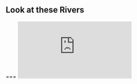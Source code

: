 ## Look at these Rivers
===
![alt text](http://www.umrba.org/facts.htm/http://www.umrba.org/facts.htm "River Picture" )
